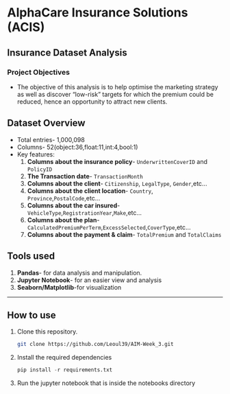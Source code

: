 # AlphaCare Insurance Solutions (ACIS)
## Insurance Dataset Analysis
### Project Objectives
* The objective of this analysis is to help optimise the marketing strategy as well as discover “low-risk” targets for which the premium could be reduced, hence an opportunity to attract new clients. 
## Dataset Overview 
* Total entries- 1,000,098
* Columns- 52(object:36,float:11,int:4,bool:1)
* Key features:
    1. **Columns about the insurance policy**- `UnderwrittenCoverID` and `PolicyID`
    2. **The Transaction date**- `TransactionMonth`
    3. **Columns about the client**- `Citizenship`, `LegalType`, `Gender`,etc...
    4. **Columns about the client location**- `Country`, `Province`,`PostalCode`,etc...
    5. **Columns about the car insured**- `VehicleType`,`RegistrationYear`,`Make`,etc...
    6. **Columns about the plan**-  `CalculatedPremiumPerTerm`,`ExcessSelected`,`CoverType`,etc...
    7. **Columns about the payment & claim**- `TotalPremium` and `TotalClaims`
## Tools used
1. **Pandas**- for data analysis and manipulation.
2. **Jupyter Notebook**- for an easier view and analysis  
3. **Seaborn/Matplotlib**-for visualization
---
## How to use 
1. Clone this repository.
   ```bash
   git clone https://github.com/Leoul39/AIM-Week_3.git
   ```
2. Install the required dependencies
   ```python
   pip install -r requirements.txt
   ```
3. Run the jupyter notebook that is inside the notebooks directory
